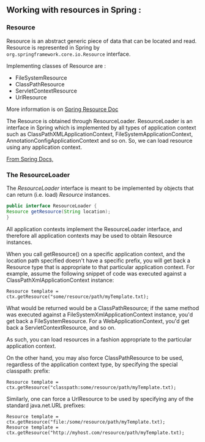 ## Working with resources in Spring :

### Resource
Resource is an abstract generic piece of data that can be located and read.
Resource is represented in Spring by `org.springframework.core.io.Resource`
interface.

Implementing classes of Resource  are :
- FileSystemResource
- ClassPathResource
- ServletContextResource
- UrlResource 

More information is on [Spring Resource Doc](https://docs.spring.io/spring-framework/docs/current/javadoc-api/org/springframework/core/io/Resource.html)


The Resource is obtained through ResourceLoader. ResourceLoader is an interface 
in Spring which is implemented by all types of application context such as
ClassPathXMLApplicationContext, FileSystemApplicationContext, AnnotationConfigApplicationContext
and so on. So, we can load resource using any application context.


[From Spring Docs,](https://docs.spring.io/spring-framework/docs/3.0.0.M3/reference/html/ch05s04.html)

### The ResourceLoader
The *ResourceLoader* interface is meant to be implemented by objects that can return (i.e. load) *Resource* instances.

```JAVA
public interface ResourceLoader {
Resource getResource(String location);
}
```

All application contexts implement the ResourceLoader interface, and therefore all application contexts may be used to obtain Resource instances.

When you call getResource() on a specific application context, and the location path specified doesn't have a specific prefix, you will get back a Resource type that is appropriate to that particular application context. For example, assume the following snippet of code was executed against a ClassPathXmlApplicationContext instance:

```
Resource template = ctx.getResource("some/resource/path/myTemplate.txt);
```
What would be returned would be a ClassPathResource; if the same method was executed against a FileSystemXmlApplicationContext instance, you'd get back a FileSystemResource. For a WebApplicationContext, you'd get back a ServletContextResource, and so on.

As such, you can load resources in a fashion appropriate to the particular application context.

On the other hand, you may also force ClassPathResource to be used, regardless of the application 
context type, by specifying the special classpath: prefix:


```
Resource template = ctx.getResource("classpath:some/resource/path/myTemplate.txt);
```

Similarly, one can force a UrlResource to be used by specifying any of the standard java.net.URL prefixes:
```
Resource template = ctx.getResource("file:/some/resource/path/myTemplate.txt);
Resource template = ctx.getResource("http://myhost.com/resource/path/myTemplate.txt);
```

